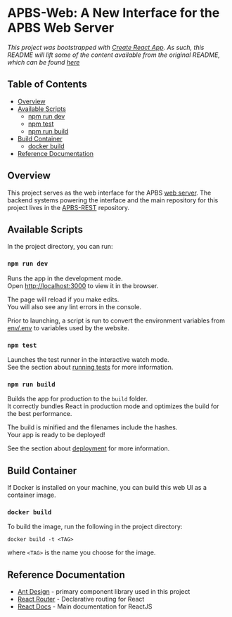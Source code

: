 # APBS-Web: A New Interface for the APBS Web Server

*This project was bootstrapped with [Create React App](https://github.com/facebookincubator/create-react-app).  As such, this README will lift some of the content available from the original README, which can be found [here](./README_CREATEREACTAPP.md)*

## Table of Contents
- [Overview](#overview)
- [Available Scripts](#available-scripts)
    - [npm run dev](#npm-run-dev)
    - [npm test](#npm-test)
    - [npm run build](#npm-run-build)
- [Build Container](#available-scripts)
    - [docker build](#docker-build)
- [Reference Documentation](#reference-documentation)

## Overview
This project serves as the web interface for the APBS [web server](http://server.poissonboltzmann.org/).  The backend systems powering the interface and the main repository for this project lives in the [APBS-REST](https://github.com/Electrostatics/apbs-rest) repository.

## Available Scripts

In the project directory, you can run:

### `npm run dev`

Runs the app in the development mode.<br>
Open [http://localhost:3000](http://localhost:3000) to view it in the browser.

The page will reload if you make edits.<br>
You will also see any lint errors in the console.

Prior to launching, a script is run to convert the environment variables from [env/.env](env/.env) to variables used by the website.

<!-- ### `npm start`
*Deprecated*
Runs the app in the development mode.<br>
Open [http://localhost:3000](http://localhost:3000) to view it in the browser.

The page will reload if you make edits.<br>
You will also see any lint errors in the console. -->

### `npm test`

Launches the test runner in the interactive watch mode.<br>
See the section about [running tests](README_CREATEREACTAPP.md#running-tests) for more information.

### `npm run build`

Builds the app for production to the `build` folder.<br>
It correctly bundles React in production mode and optimizes the build for the best performance.

The build is minified and the filenames include the hashes.<br>
Your app is ready to be deployed!

See the section about [deployment](README_CREATEREACTAPP.md#deployment) for more information.


## Build Container
If Docker is installed on your machine, you can build this web UI as a container image.

### `docker build`
To build the image, run the following in the project directory:
```shell
docker build -t <TAG>
```
where `<TAG>` is the name you choose for the image.


## Reference Documentation
- [Ant Design](https://ant.design/) - primary component library used in this project
- [React Router](https://reactrouter.com/web/guides/quick-start) - Declarative routing for React
- [React Docs](https://reactjs.org/) - Main documentation for ReactJS